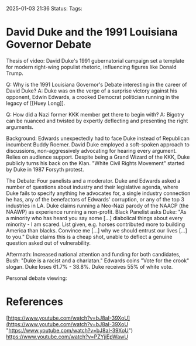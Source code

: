 2025-01-03 21:36
Status: 
Tags: 

# David Duke and the 1991 Louisiana Governor Debate 


Thesis of video: David Duke's 1991 gubernatorial campaign set a template for modern right-wing populist rhetoric, influencing figures like Donald Trump.

Q: Why is the 1991 Louisiana Governor's Debate interesting in the career of David Duke?
A: Duke was on the verge of a surprise victory against his opponent, Edwin Edwards, a crooked Democrat politician running in the legacy of [[Huey Long]].

Q: How did a Nazi former KKK member get there to begin with?
A: Bigotry can be nuanced and twisted by expertly deflecting and presenting the right arguments. 

Background: Edwards unexpectedly had to face Duke instead of Republican incumbent Buddy Roemer. David Duke employed a soft-spoken approach to discussions, non-aggressively advocating for hearing every argument. Relies on audience support. Despite being a Grand Wizard of the KKK, Duke publicly turns his back on the Klan.
"White Civil Rights Movement" started by Duke in 1987 Forsyth protest.

The Debate:
Four panelists and a moderator. Duke and Edwards asked a number of questions about industry and their legislative agenda, where Duke fails to specify anything he advocates for, a single industry connection he has, any of the benefactors of Edwards' corruption, or any of the top 3 industries in LA. Duke claims running a Neo-Nazi parody of the NAACP (the NAAWP) as experience running a non-profit.
Black Panelist asks Duke: "As a minority who has heard you say some [...] diabolical things about every minority - I am scared. List given, e.g. horses contributed more to building America than blacks. Convince me [...] why we should entrust our lives [...] to you." Duke claims this is a cheap shot, unable to deflect a genuine question asked out of vulnerability. 

Aftermath: Increased national attention and funding for both candidates, Bush: "Duke is a racist and a charlatan." Edwards coins "Vote for the crook" slogan. Duke loses 61.7% - 38.8%. Duke receives 55% of white vote.

Personal debate viewing:


# References
[https://www.youtube.com/watch?v=bJ8aI-39XoU](https://www.youtube.com/watch?v=bJ8aI-39XoU "https://www.youtube.com/watch?v=bJ8aI-39XoU")
https://www.youtube.com/watch?v=PZYjiEpWawU

